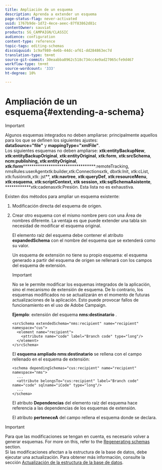 ```yaml
---
title: Ampliación de un esquema
description: Aprenda a extender un esquema
page-status-flag: never-activated
uuid: 1767b9de-1d72-4ece-aeec-87f83862d81c
contentOwner: sauviat
products: SG_CAMPAIGN/CLASSIC
audience: configuration
content-type: reference
topic-tags: editing-schemas
discoiquuid: 1c9af980-4e6b-44dc-af61-dd284863ec7d
translation-type: tm+mt
source-git-commit: 30eaabba8962c518c734cc4e9ad27065cfe9d467
workflow-type: tm+mt
source-wordcount: '333'
ht-degree: 10%

---
```



# Ampliación de un esquema{#extending-a-schema}

>[!IMPORTANT]
>
>Algunos esquemas integrados no deben ampliarse: principalmente aquellos para los que se definen los siguientes ajustes:\
>**dataSource=&quot;file&quot;** y **mappingType=&quot;xmlFile&quot;**.\
>Los siguientes esquemas no deben ampliarse: **xtk:entityBackupNew**, **xtk:entityBackupOriginal**, **xtk:entityOriginal**, **xtk:form**, **xtk:srcSchema**, **ncm:publishing, xtk:entityOriginal**, **xtk:form************************************:remoteTracking, nmsRules:userAgentxtk:builder,xtk:Connectionsxtk, dbxtk:Init, xtk:cList, xtk:fusiónxtk,xtk: jst**, **xtk:navtree**, **xtk:queryDef**, **xtk:resourceMenu**, **xtk:esquema**, **xtk:scriptContext, xtk session, xtk:sqlSchemaAsistente**, ************xtk:cadenasxtk:Presión.
>Esta lista no es exhaustiva.

Existen dos métodos para ampliar un esquema existente:

1. Modificación directa del esquema de origen.
1. Crear otro esquema con el mismo nombre pero con una Área de nombres diferente. La ventaja es que puede extender una tabla sin necesidad de modificar el esquema original.

   El elemento raíz del esquema debe contener el atributo **expandedSchema** con el nombre del esquema que se extenderá como su valor.

   Un esquema de extensión no tiene su propio esquema: el esquema generado a partir del esquema de origen se rellenará con los campos del esquema de extensión.

   >[!IMPORTANT]
   >
   >No se le permite modificar los esquemas integrados de la aplicación, sino el mecanismo de extensión de esquema. De lo contrario, los esquemas modificados no se actualizarán en el momento de futuras actualizaciones de la aplicación. Esto puede provocar fallos de funcionamiento en el uso de Adobe Campaign.

   **Ejemplo**: extensión del esquema **nms:destinatario** .

   ```
   <srcSchema extendedSchema="nms:recipient" name="recipient" namespace="cus">
     <element name="recipient">
       <attribute name="code" label="Branch code" type="long"/>
     </element>
   </srcSchema>
   ```

   El **esquema ampliado nms:destinatario** se rellena con el campo rellenado en el esquema de extensión:

   ```
   <schema dependingSchemas="cus:recipient" name="recipient" namespace="nms">
     ...
     <attribute belongsTo="cus:recipient" label="Branch code" name="code" sqlname="iCode" type="long"/>
     ...
   </schema>
   ```

   El atributo **Dependencias** del elemento raíz del esquema hace referencia a las dependencias de los esquemas de extensión.

   El atributo **perteneceA** del campo rellena el esquema donde se declara.

>[!IMPORTANT]
>
>Para que las modificaciones se tengan en cuenta, es necesario volver a generar esquemas. For more on this, refer to the [Regenerating schemas](../../configuration/using/regenerating-schemas.md) section.\
>Si las modificaciones afectan a la estructura de la base de datos, debe ejecutar una actualización. Para obtener más información, consulte la sección [Actualización de la estructura de la base de datos](../../configuration/using/updating-the-database-structure.md).

